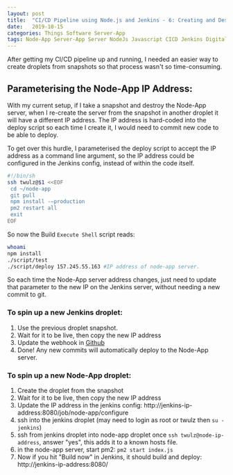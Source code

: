 ```yaml
---
layout: post
title:  "CI/CD Pipeline using Node.js and Jenkins - 6: Creating and Destroying Droplets"
date:   2019-10-15
categories: Things Software Server-App
tags: Node-App Server-App Server NodeJs Javascript CICD Jenkins DigitalOcean
---
```


After getting my CI/CD pipeline up and running, I needed an easier way to create droplets from snapshots so that process wasn't so time-consuming.

<!--more-->

## Parameterising the Node-App IP Address:

With my current setup, if I take a snapshot and destroy the Node-App server, when I re-create the server from the snapshot in another droplet it will have a different IP address. The IP address is hard-coded into the deploy script so each time I create it, I would need to commit new code to be able to deploy.

To get over this hurdle, I parameterised the deploy script to accept the IP address as a command line argument, so the IP address could be configured in the Jenkins config, instead of within the code itself.

```sh
#!/bin/sh
ssh twulz@$1 <<EOF
 cd ~/node-app
 git pull
 npm install -—production
 pm2 restart all
 exit
EOF
```

So now the Build `Execute Shell` script reads:

```sh
whoami
npm install
./script/test
./script/deploy 157.245.55.163 #IP address of node-app server.
```

So each time the Node-App server address changes, just need to update that parameter to the new IP on the Jenkins server, without needing a new commit to git.

### To spin up a new Jenkins droplet:
1. Use the previous droplet snapshot.
2. Wait for it to be live, then copy the new IP address
3. Update the webhook in [Github](https://developer.github.com/webhooks/)
4. Done! Any new commits will automatically deploy to the Node-App server.

### To spin up a new Node-App droplet:
1. Create the droplet from the snapshot
1. Wait for it to be live, then copy the new IP address
1. Update the IP address in the jenkins config: http://jenkins-ip-address:8080/job/node-app/configure 
1. ssh into the jenkins droplet (may need to login as root or twulz then `su - jenkins`)
1. ssh from jenkins droplet into node-app droplet once `ssh twulz@node-ip-address`, answer "yes", this adds it to a known hosts file.
1. in the node-app server, start pm2: `pm2 start index.js`
1. Now if you hit "Build now" in Jenkins, it should build and deploy: http://jenkins-ip-address:8080/